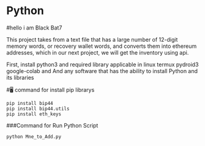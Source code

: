 # Python

#hello i am Black Bat7

This project takes from a text file that has a large number of 12-digit memory words, or recovery wallet words,
and converts them into ethereum addresses, 
which in our next project, we will get the inventory using api.

First, install python3 and required library
applicable in linux termux pydroid3 google-colab and And any software that has the ability to install Python and its libraries

#🖥️ command for install pip librarys

```
pip install bip44
pip install bip44.utils
pip install eth_keys
```
###Command for Run Python Script
```
python Mne_to_Add.py
```

